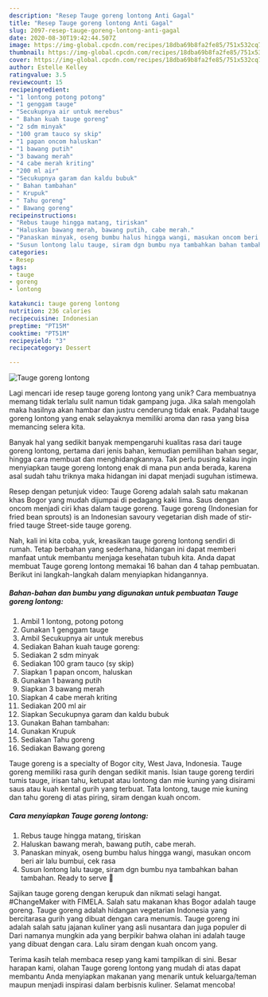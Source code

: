 ```yaml
---
description: "Resep Tauge goreng lontong Anti Gagal"
title: "Resep Tauge goreng lontong Anti Gagal"
slug: 2097-resep-tauge-goreng-lontong-anti-gagal
date: 2020-08-30T19:42:44.507Z
image: https://img-global.cpcdn.com/recipes/18dba69b8fa2fe85/751x532cq70/tauge-goreng-lontong-foto-resep-utama.jpg
thumbnail: https://img-global.cpcdn.com/recipes/18dba69b8fa2fe85/751x532cq70/tauge-goreng-lontong-foto-resep-utama.jpg
cover: https://img-global.cpcdn.com/recipes/18dba69b8fa2fe85/751x532cq70/tauge-goreng-lontong-foto-resep-utama.jpg
author: Estelle Kelley
ratingvalue: 3.5
reviewcount: 15
recipeingredient:
- "1 lontong potong potong"
- "1 genggam tauge"
- "Secukupnya air untuk merebus"
- " Bahan kuah tauge goreng"
- "2 sdm minyak"
- "100 gram tauco sy skip"
- "1 papan oncom haluskan"
- "1 bawang putih"
- "3 bawang merah"
- "4 cabe merah kriting"
- "200 ml air"
- "Secukupnya garam dan kaldu bubuk"
- " Bahan tambahan"
- " Krupuk"
- " Tahu goreng"
- " Bawang goreng"
recipeinstructions:
- "Rebus tauge hingga matang, tiriskan"
- "Haluskan bawang merah, bawang putih, cabe merah."
- "Panaskan minyak, oseng bumbu halus hingga wangi, masukan oncom beri air lalu bumbui, cek rasa"
- "Susun lontong lalu tauge, siram dgn bumbu nya tambahkan bahan tambahan. Ready to serve 🍴"
categories:
- Resep
tags:
- tauge
- goreng
- lontong

katakunci: tauge goreng lontong 
nutrition: 236 calories
recipecuisine: Indonesian
preptime: "PT15M"
cooktime: "PT51M"
recipeyield: "3"
recipecategory: Dessert

---
```



![Tauge goreng lontong](https://img-global.cpcdn.com/recipes/18dba69b8fa2fe85/751x532cq70/tauge-goreng-lontong-foto-resep-utama.jpg)

Lagi mencari ide resep tauge goreng lontong yang unik? Cara membuatnya memang tidak terlalu sulit namun tidak gampang juga. Jika salah mengolah maka hasilnya akan hambar dan justru cenderung tidak enak. Padahal tauge goreng lontong yang enak selayaknya memiliki aroma dan rasa yang bisa memancing selera kita.

Banyak hal yang sedikit banyak mempengaruhi kualitas rasa dari tauge goreng lontong, pertama dari jenis bahan, kemudian pemilihan bahan segar, hingga cara membuat dan menghidangkannya. Tak perlu pusing kalau ingin menyiapkan tauge goreng lontong enak di mana pun anda berada, karena asal sudah tahu triknya maka hidangan ini dapat menjadi suguhan istimewa.

Resep dengan petunjuk video: Tauge Goreng adalah salah satu makanan khas Bogor yang mudah dijumpai di pedagang kaki lima. Saus dengan oncom menjadi ciri khas dalam tauge goreng. Tauge goreng (Indonesian for fried bean sprouts) is an Indonesian savoury vegetarian dish made of stir-fried tauge Street-side tauge goreng.


Nah, kali ini kita coba, yuk, kreasikan tauge goreng lontong sendiri di rumah. Tetap berbahan yang sederhana, hidangan ini dapat memberi manfaat untuk membantu menjaga kesehatan tubuh kita. Anda dapat membuat Tauge goreng lontong memakai 16 bahan dan 4 tahap pembuatan. Berikut ini langkah-langkah dalam menyiapkan hidangannya.

<!--inarticleads1-->

##### Bahan-bahan dan bumbu yang digunakan untuk pembuatan Tauge goreng lontong:

1. Ambil 1 lontong, potong potong
1. Gunakan 1 genggam tauge
1. Ambil Secukupnya air untuk merebus
1. Sediakan  Bahan kuah tauge goreng:
1. Sediakan 2 sdm minyak
1. Sediakan 100 gram tauco (sy skip)
1. Siapkan 1 papan oncom, haluskan
1. Gunakan 1 bawang putih
1. Siapkan 3 bawang merah
1. Siapkan 4 cabe merah kriting
1. Sediakan 200 ml air
1. Siapkan Secukupnya garam dan kaldu bubuk
1. Gunakan  Bahan tambahan:
1. Gunakan  Krupuk
1. Sediakan  Tahu goreng
1. Sediakan  Bawang goreng


Tauge goreng is a specialty of Bogor city, West Java, Indonesia. Tauge goreng memiliki rasa gurih dengan sedikit manis. Isian tauge goreng terdiri tumis tauge, irisan tahu, ketupat atau lontong dan mie kuning yang disirami saus atau kuah kental gurih yang terbuat. Tata lontong, tauge mie kuning dan tahu goreng di atas piring, siram dengan kuah oncom. 

<!--inarticleads2-->

##### Cara menyiapkan Tauge goreng lontong:

1. Rebus tauge hingga matang, tiriskan
1. Haluskan bawang merah, bawang putih, cabe merah.
1. Panaskan minyak, oseng bumbu halus hingga wangi, masukan oncom beri air lalu bumbui, cek rasa
1. Susun lontong lalu tauge, siram dgn bumbu nya tambahkan bahan tambahan. Ready to serve 🍴


Sajikan tauge goreng dengan kerupuk dan nikmati selagi hangat. #ChangeMaker with FIMELA. Salah satu makanan khas Bogor adalah tauge goreng. Tauge goreng adalah hidangan vegetarian Indonesia yang bercitarasa gurih yang dibuat dengan cara menumis. Tauge goreng ini adalah salah satu jajanan kuliner yang asli nusantara dan juga populer di Dari namanya mungkin ada yang berpikir bahwa olahan ini adalah tauge yang dibuat dengan cara. Lalu siram dengan kuah oncom yang. 

Terima kasih telah membaca resep yang kami tampilkan di sini. Besar harapan kami, olahan Tauge goreng lontong yang mudah di atas dapat membantu Anda menyiapkan makanan yang menarik untuk keluarga/teman maupun menjadi inspirasi dalam berbisnis kuliner. Selamat mencoba!

